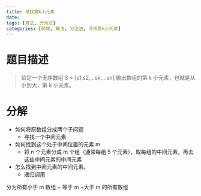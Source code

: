 ```yaml
---
title: 寻找第k小元素
date:
tags: [算法, 分治法]
categories: [前端, 算法, 分治法, 寻找第k小元素]
---
```


# 题目描述

> 给定一个无序数组 S = [s1,s2,...sk,...sn],输出数组的第 k 小元素，也就是从小到大，第 k 小元素。

# 分解

- 如何将原数组分成两个子问题
  - 寻找一个中间元素
- 如何找到这个处于中间位置的元素 m
  - 将 n 个元素分成 m 个组（通常每组 5 个元素），取每组的中间元素，再去这些中间元素的中间元素
- 怎么找到中间元素的中间元素。
  - 递归调用

分为所有小于 m 数组 + 等于 m +大于 m 的所有数组
